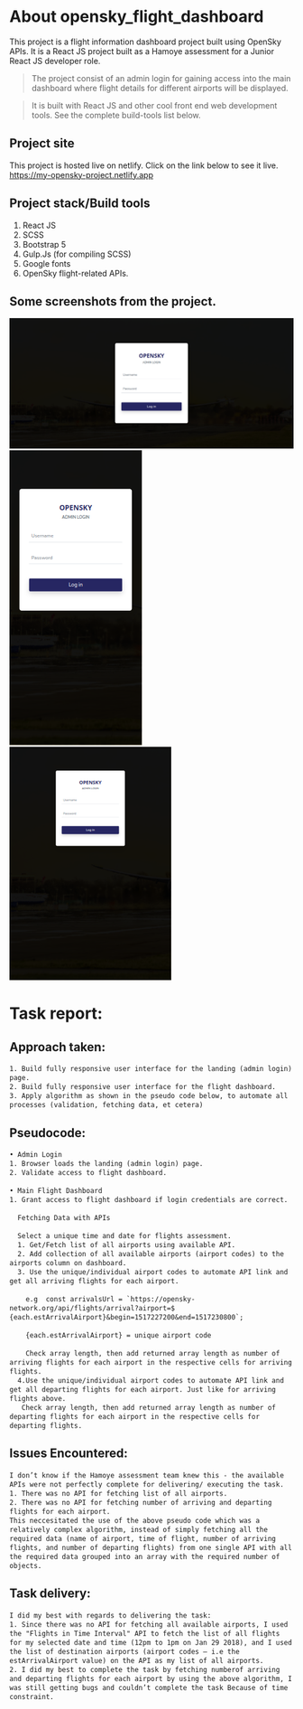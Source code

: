 # About opensky_flight_dashboard

This project is a flight information dashboard project built using OpenSky APIs. It is a React JS project built as a Hamoye assessment for a Junior React JS developer role.

> The project consist of an admin login for gaining access into the main dashboard where flight details for different airports will be displayed.

> It is built with React JS and other cool front end web development tools. See the complete build-tools list below.

## Project site

This project is hosted live on netlify. Click on the link below to see it live.
https://my-opensky-project.netlify.app

## Project stack/Build tools

1. React JS
2. SCSS
3. Bootstrap 5
4. Gulp.Js (for compiling SCSS)
5. Google fonts
6. OpenSky flight-related APIs.

## Some screenshots from the project.

![Project screenshot](./opensky-flight-dashboard/src/assets/images/admin-login.png)
![Project screenshot](./opensky-flight-dashboard/src/assets/images/admin-login-mobile.png)
![Project screenshot](./opensky-flight-dashboard/src/assets/images/admin-login-ipad.png)

# Task report:

## Approach taken:

    1. Build fully responsive user interface for the landing (admin login) page.
    2. Build fully responsive user interface for the flight dashboard.
    3. Apply algorithm as shown in the pseudo code below, to automate all processes (validation, fetching data, et cetera)

## Pseudocode:

    • Admin Login
    1. Browser loads the landing (admin login) page.
    2. Validate access to flight dashboard.

    • Main Flight Dashboard
    1. Grant access to flight dashboard if login credentials are correct.

      Fetching Data with APIs

      Select a unique time and date for flights assessment.
      1. Get/Fetch list of all airports using available API.
      2. Add collection of all available airports (airport codes) to the airports column on dashboard.
      3. Use the unique/individual airport codes to automate API link and get all arriving flights for each airport.

        e.g  const arrivalsUrl = `https://opensky-network.org/api/flights/arrival?airport=$		{each.estArrivalAirport}&begin=1517227200&end=1517230800`;

        {each.estArrivalAirport} = unique airport code

        Check array length, then add returned array length as number of arriving flights for each airport in the respective cells for arriving flights.
      4.Use the unique/individual airport codes to automate API link and get all departing flights for each airport. Just like for arriving flights above.
       Check array length, then add returned array length as number of departing flights for each airport in the respective cells for departing flights.

## Issues Encountered:

    I don’t know if the Hamoye assessment team knew this - the available APIs were not perfectly complete for delivering/ executing the task.
    1. There was no API for fetching list of all airports.
    2. There was no API for fetching number of arriving and departing flights for each airport.
    This neccesitated the use of the above pseudo code which was a relatively complex algorithm, instead of simply fetching all the required data (name of airport, time of flight, number of arriving flights, and number of departing flights) from one single API with all the required data grouped into an array with the required number of objects.

## Task delivery:

    I did my best with regards to delivering the task:
    1. Since there was no API for fetching all available airports, I used the "Flights in Time Interval" API to fetch the list of all flights for my selected date and time (12pm to 1pm on Jan 29 2018), and I used the list of destination airports (airport codes – i.e the estArrivalAirport value) on the API as my list of all airports.
    2. I did my best to complete the task by fetching numberof arriving and departing flights for each airport by using the above algorithm, I was still getting bugs and couldn’t complete the task Because of time constraint.
